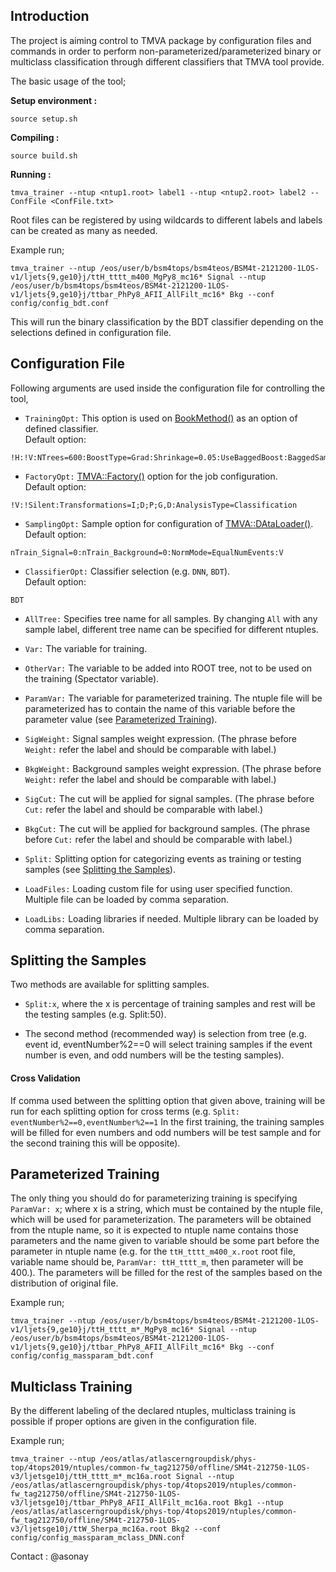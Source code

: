 ## Introduction

The project is aiming control to TMVA package by configuration files and commands in order to perform non-parameterized/parameterized binary or multiclass classification through different classifiers that TMVA tool provide.  

The basic usage of the tool;

**Setup environment :**    
```
source setup.sh
```

**Compiling :**    
```
source build.sh
```

**Running :**  
```
tmva_trainer --ntup <ntup1.root> label1 --ntup <ntup2.root> label2 --ConfFile <ConfFile.txt>
```

Root files can be registered by using wildcards to different labels and labels can be created as many as needed.  

Example run;
```
tmva_trainer --ntup /eos/user/b/bsm4tops/bsm4teos/BSM4t-2121200-1LOS-v1/ljets{9,ge10}j/ttH_tttt_m400_MgPy8_mc16* Signal --ntup /eos/user/b/bsm4tops/bsm4teos/BSM4t-2121200-1LOS-v1/ljets{9,ge10}j/ttbar_PhPy8_AFII_AllFilt_mc16* Bkg --conf config/config_bdt.conf
```

This will run the binary classification by the BDT classifier depending on the selections defined in configuration file.

## Configuration File

Following arguments are used inside the configuration file for controlling the tool,  

* `TrainingOpt:` This option is used on [BookMethod()](https://root.cern/doc/master/classTMVA_1_1Factory.html#a35c42e83410f857150bb2c150bb97474) as an option of defined classifier.  
Default option:
```
!H:!V:NTrees=600:BoostType=Grad:Shrinkage=0.05:UseBaggedBoost:BaggedSampleFraction=0.6:SeparationType=GiniIndex:nCuts=30:MaxDepth=2:NegWeightTreatment=IgnoreNegWeightsInTraining
```

* `FactoryOpt:` [TMVA::Factory()](https://root.cern/doc/master/classTMVA_1_1Factory.html) option for the job configuration.  
Default option:
```
!V:!Silent:Transformations=I;D;P;G,D:AnalysisType=Classification
```

* `SamplingOpt:` Sample option for configuration of [TMVA::DAtaLoader()](https://root.cern/doc/master/classTMVA_1_1DataLoader.html).  
Default option:
```
nTrain_Signal=0:nTrain_Background=0:NormMode=EqualNumEvents:V
```

* `ClassifierOpt:` Classifier selection (e.g. `DNN`, `BDT`).  
Default option:
```
BDT
```
* `AllTree:` Specifies tree name for all samples. By changing `All` with any sample label, different tree name can be specified for different ntuples.

* `Var:` The variable for training.

* `OtherVar:` The variable to be added into ROOT tree, not to be used on the training (Spectator variable).

* `ParamVar:` The variable for parameterized training. The ntuple file will be parameterized has to contain the name of this variable before the parameter value (see [Parameterized Training](#parameterized-training)).

* `SigWeight:` Signal samples weight expression. (The phrase before `Weight:` refer the label and should be comparable with label.)

* `BkgWeight:` Background samples weight expression. (The phrase before `Weight:` refer the label and should be comparable with label.)

* `SigCut:` The cut will be applied for signal samples. (The phrase before `Cut:` refer the label and should be comparable with label.)

* `BkgCut:` The cut will be applied for background samples. (The phrase before `Cut:` refer the label and should be comparable with label.)

* `Split:` Splitting option for categorizing events as training or testing samples (see [Splitting the Samples](#splitting-the-samples)).

* `LoadFiles:` Loading custom file for using user specified function. Multiple file can be loaded by comma separation.

* `LoadLibs:` Loading libraries if needed. Multiple library can be loaded by comma separation.

## Splitting the Samples

Two methods are available for splitting samples.  

* `Split:x`, where the x is percentage of training samples and rest will be the testing samples (e.g. Split:50).

* The second method (recommended way) is selection from tree (e.g. event id, eventNumber%2==0 will select training samples if the event number is even, and odd numbers will be the testing samples).

#### Cross Validation

If comma used between the splitting option that given above, training will be run for each splitting option for cross terms (e.g. `Split: eventNumber%2==0,eventNumber%2==1` In the first training, the training samples will be filled for even numbers and odd numbers will be test sample and for the second training this will be opposite).

## Parameterized Training

The only thing you should do for parameterizing training is specifying `ParamVar: x`; where x is a string, which must be contained by the ntuple file, which will be used for parameterization. The parameters will be obtained from the ntuple name, so it is expected to ntuple name contains those parameters and the name given to variable should be some part before the parameter in ntuple name (e.g. for the `ttH_tttt_m400_x.root` root file, variable name should be, `ParamVar: ttH_tttt_m`, then parameter will be 400.). The parameters will be filled for the rest of the samples based on the distribution of original file.

Example run;  
```
tmva_trainer --ntup /eos/user/b/bsm4tops/bsm4teos/BSM4t-2121200-1LOS-v1/ljets{9,ge10}j/ttH_tttt_m*_MgPy8_mc16* Signal --ntup /eos/user/b/bsm4tops/bsm4teos/BSM4t-2121200-1LOS-v1/ljets{9,ge10}j/ttbar_PhPy8_AFII_AllFilt_mc16* Bkg --conf config/config_massparam_bdt.conf
```

## Multiclass Training

By the different labeling of the declared ntuples, multiclass training is possible if proper options are given in the configuration file.

Example run;  
```
tmva_trainer --ntup /eos/atlas/atlascerngroupdisk/phys-top/4tops2019/ntuples/common-fw_tag212750/offline/SM4t-212750-1LOS-v3/ljetsge10j/ttH_tttt_m*_mc16a.root Signal --ntup /eos/atlas/atlascerngroupdisk/phys-top/4tops2019/ntuples/common-fw_tag212750/offline/SM4t-212750-1LOS-v3/ljetsge10j/ttbar_PhPy8_AFII_AllFilt_mc16a.root Bkg1 --ntup /eos/atlas/atlascerngroupdisk/phys-top/4tops2019/ntuples/common-fw_tag212750/offline/SM4t-212750-1LOS-v3/ljetsge10j/ttW_Sherpa_mc16a.root Bkg2 --conf config/config_massparam_mclass_DNN.conf
```

Contact : @asonay